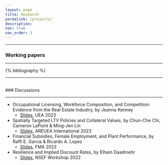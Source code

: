```yaml
---
layout: page
title: Research
permalink: /projects/
description: 
nav: true
nav_order: 3
---
```


<!-- _pages/projects.md -->
---
### Working papers
---

<div class="publications">

{% bibliography %}

</div>

---
<br/>
### Discussions
<br/>

---

- Occupational Licensing, Workforce Composition, and Competition: Evidence from the Real Estate Industry, by Jeanna Kenney
  - [Slides](http://reddit.com), UEA 2023
- Spatially Targeted LTV Policies and Collateral Values, by Chun-Che Chi, Cameron LaPoint & Ming-Jen Lin
  - [Slides](http://reddit.com), AREUEA International 2023
- Financial Subsidies, Female Employment, and Plant Performance, by Raffi E. Garcia & Ricardo A. Lopez
  - [Slides](http://reddit.com), FMA 2022
- Resilience and Implied Discount Rates, by Elham Daadmehr
  - [Slides](http://reddit.com), NSEF Workshop 2022